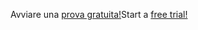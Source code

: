 <span data-ttu-id="2f6c9-101">Avviare una [prova gratuita!](https://go.microsoft.com/fwlink/?linkid=847861)</span><span class="sxs-lookup"><span data-stu-id="2f6c9-101">Start a [free trial!](https://go.microsoft.com/fwlink/?linkid=847861)</span></span>
